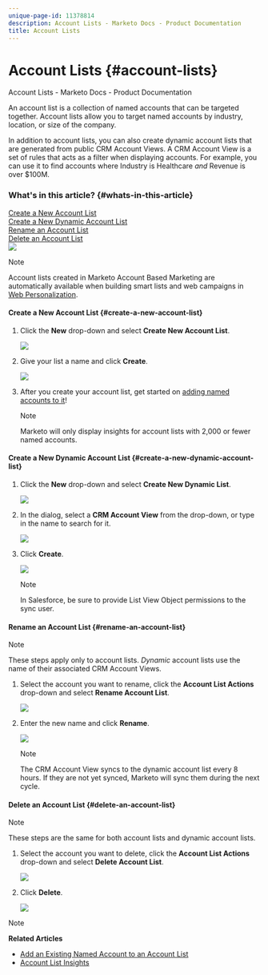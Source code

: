 ```yaml
---
unique-page-id: 11378814
description: Account Lists - Marketo Docs - Product Documentation
title: Account Lists
---
```


# Account Lists {#account-lists}

Account Lists - Marketo Docs - Product Documentation

An account list is a collection of named accounts that can be targeted together. Account lists allow you to target named accounts by industry, location, or size of the company.

In addition to account lists, you can also create dynamic account lists that are generated from public CRM Account Views. A CRM Account View is a set of rules that acts as a filter when displaying accounts. For example, you can use it to find accounts where Industry is Healthcare *and* Revenue is over $100M.

### What's in this article? {#whats-in-this-article}

[Create a New Account List](#create-a-new-account-list)  
[Create a New Dynamic Account List](#create-a-new-dynamic-account-list)  
[Rename an Account List](#rename-an-account-list)  
[Delete an Account List](#delete-an-account-list)  
![](assets/one.png)

>[!NOTE]
>
>Account lists created in Marketo Account Based Marketing are automatically available when building smart lists and web campaigns in [Web Personalization](http://docs.marketo.com/display/DOCS/RTP+Segments).

#### Create a New Account List {#create-a-new-account-list}

1. Click the **New** drop-down and select **Create New Account List**.

   ![](assets/1a.png)

1. Give your list a name and click **Create**.

   ![](assets/three-0.png)

1. After you create your account list, get started on [adding named accounts to it](http://docs.marketo.com/display/DOCS/Add+an+Existing+Named+Account+to+an+Account+List)!

   >[!NOTE]
   >
   >Marketo will only display insights for account lists with 2,000 or fewer named accounts.

#### Create a New Dynamic Account List {#create-a-new-dynamic-account-list}

1. Click the **New** drop-down and select **Create New Dynamic List**.

   ![](assets/1.png)

1. In the dialog, select a **CRM Account View** from the drop-down, or type in the name to search for it.

   ![](assets/image2017-7-18-9-48-23.png)

1. Click **Create**.

   ![](assets/step4.jpg)

   >[!NOTE]
   >
   >In Salesforce, be sure to provide List View Object permissions to the sync user.

#### Rename an Account List {#rename-an-account-list}

>[!NOTE]
>
>These steps apply only to account lists. *Dynamic* account lists use the name of their associated CRM Account Views.

1. Select the account you want to rename, click the **Account List Actions** drop-down and select **Rename Account List**.

   ![](assets/three.png)

1. Enter the new name and click **Rename**.

   ![](assets/four.png)

   >[!NOTE]
   >
   >The CRM Account View syncs to the dynamic account list every 8 hours. If they are not yet synced, Marketo will sync them during the next cycle.

#### Delete an Account List {#delete-an-account-list}

>[!NOTE]
>
>These steps are the same for both account lists and dynamic account lists.

1. Select the account you want to delete, click the **Account List Actions** drop-down and select **Delete Account List**.

   ![](assets/five.png)

1. Click **Delete**.

   ![](assets/six.png)

>[!NOTE]
>
>**Related Articles**
>
>* [Add an Existing Named Account to an Account List](named-accounts/add-an-existing-named-account-to-an-account-list.md)
>* [Account List Insights](../../../product-docs/account-based-marketing/measure/account-list-insights.md)
>

